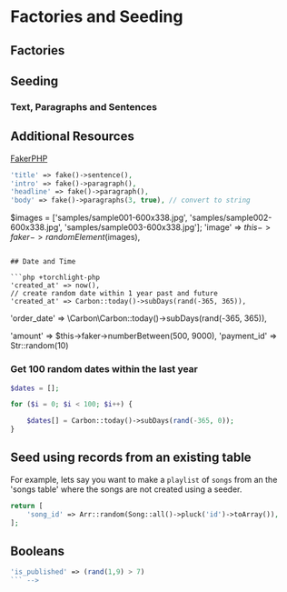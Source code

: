 # Factories and Seeding

## Factories

## Seeding

### Text, Paragraphs and Sentences

## Additional Resources

<a href="https://fakerphp.org/" target="blank">FakerPHP</a>


```php +torchlight-php
'title' => fake()->sentence(),
'intro' => fake()->paragraph(),
'headline' => fake()->paragraph(),
'body' => fake()->paragraphs(3, true), // convert to string
```





<!-- 


```php +torchlight-php
// random string of text, remove last period and title case
'title' => str($this->faker->sentence)->beforeLast('.')->title(),

'description' => $this->faker->sentence,         // default 6 words
'description' => $this->faker->sentence(10),     // set num words
'description' => $this->faker->sentence(random_int(15, 50)),
```

```php +torchlight-php
'name' => $this->faker->name();        // 'Vince Sporer'
'email' => $this->faker->email();      // 'walter.sophia@hotmail.com'
'status' => $this->faker->randomElement(['success', 'failed', 'processing']),

// random string of text (default 200 characters)
'title' => $this->faker->text(random_int(30, 100)),


'body' => $this->faker->randomHtml(2, 3),
```

### Real text

```php +torchlight-php
'body' => $this->faker->realText(500)
'body' => fake()->realText(500)
```




## Arrays and Random Elements

```php +torchlight-php
<!-- Select random value from array -->
$images = ['samples/sample001-600x338.jpg', 'samples/sample002-600x338.jpg', 'samples/sample003-600x338.jpg'];
'image' => $this->faker->randomElement($images),
```

## Date and Time

```php +torchlight-php
'created_at' => now(),
// create random date within 1 year past and future
'created_at' => Carbon::today()->subDays(rand(-365, 365)),
```

'order_date' => \Carbon\Carbon::today()->subDays(rand(-365, 365)),

'amount' => $this->faker->numberBetween(500, 9000),
'payment_id' => Str::random(10)



### Get 100 random dates within the last year

```php +torchlight-php
$dates = [];

for ($i = 0; $i < 100; $i++) {

    $dates[] = Carbon::today()->subDays(rand(-365, 0));
}
```

## Seed using records from an existing table

For example, lets say you want to make a `playlist` of `songs` from an the 'songs table' where the
songs are not created using a seeder.


```php +torchlight-php
return [
    'song_id' => Arr::random(Song::all()->pluck('id')->toArray()),
];
```



## Booleans

```php +torchlight-php
'is_published' => (rand(1,9) > 7)
``` -->
